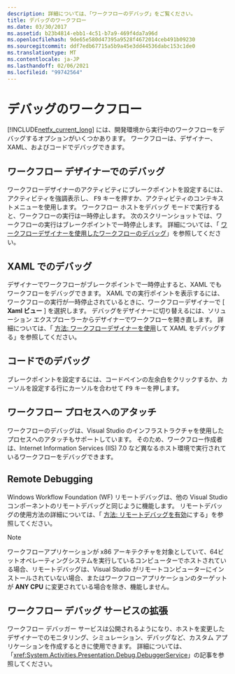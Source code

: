 ```yaml
---
description: 詳細については、「ワークフローのデバッグ」をご覧ください。
title: デバッグのワークフロー
ms.date: 03/30/2017
ms.assetid: b23b4814-ebb1-4c51-b7a9-469f4da7a96d
ms.openlocfilehash: 9de65e580d47395a9528f4672014ceb491b09230
ms.sourcegitcommit: ddf7edb67715a5b9a45e3dd44536dabc153c1de0
ms.translationtype: MT
ms.contentlocale: ja-JP
ms.lasthandoff: 02/06/2021
ms.locfileid: "99742564"
---
```

# <a name="debugging-workflows"></a>デバッグのワークフロー

[!INCLUDE[netfx_current_long](../../../includes/netfx-current-long-md.md)] には、開発環境から実行中のワークフローをデバッグするオプションがいくつかあります。 ワークフローは、デザイナー、XAML、およびコードでデバッグできます。

## <a name="debugging-in-the-workflow-designer"></a>ワークフロー デザイナーでのデバッグ

ワークフローデザイナーのアクティビティにブレークポイントを設定するには、アクティビティを強調表示し、 <kbd>F9</kbd> キーを押すか、アクティビティのコンテキストメニューを使用します。 ワークフロー ホストをデバッグ モードで実行すると、ワークフローの実行は一時停止します。 次のスクリーンショットでは、ワークフローの実行はブレークポイントで一時停止します。 詳細については、「 [ワークフローデザイナーを使用したワークフローのデバッグ](/visualstudio/workflow-designer/debugging-workflows-with-the-workflow-designer)」を参照してください。

## <a name="debugging-in-xaml"></a>XAML でのデバッグ

デザイナーでワークフローがブレークポイントで一時停止すると、XAML でもワークフローをデバッグできます。 XAML での実行ポイントを表示するには、ワークフローの実行が一時停止されているときに、ワークフローデザイナーで [ **Xaml ビュー** ] を選択します。 デバッグをデザイナーに切り替えるには、ソリューション エクスプローラーからデザイナーでワークフローを開き直します。 詳細については、「 [方法: ワークフローデザイナーを使用](/visualstudio/workflow-designer/how-to-debug-xaml-with-the-workflow-designer)して XAML をデバッグする」を参照してください。

## <a name="debugging-in-code"></a>コードでのデバッグ

ブレークポイントを設定するには、コードペインの左余白をクリックするか、カーソルを設定する行にカーソルを合わせて <kbd>F9</kbd> キーを押します。

## <a name="attaching-to-a-workflow-process"></a>ワークフロー プロセスへのアタッチ

ワークフローのデバッグは、Visual Studio のインフラストラクチャを使用したプロセスへのアタッチもサポートしています。 そのため、ワークフロー作成者は、Internet Information Services (IIS) 7.0 など異なるホスト環境で実行されているワークフローをデバッグできます。

## <a name="remote-debugging"></a>Remote Debugging

Windows Workflow Foundation (WF) リモートデバッグは、他の Visual Studio コンポーネントのリモートデバッグと同じように機能します。 リモートデバッグの使用方法の詳細については、「 [方法: リモートデバッグを有効](/previous-versions/visualstudio/visual-studio-2010/febz73k0(v=vs.100))にする」を参照してください。

> [!NOTE]
> ワークフローアプリケーションが x86 アーキテクチャを対象としていて、64ビットオペレーティングシステムを実行しているコンピューターでホストされている場合、リモートデバッグは、Visual Studio がリモートコンピューターにインストールされていない場合、またはワークフローアプリケーションのターゲットが **ANY CPU** に変更されている場合を除き、機能しません。

## <a name="extending-the-workflow-debugging-service"></a>ワークフロー デバッグ サービスの拡張

ワークフロー デバッガー サービスは公開されるようになり、ホストを変更したデザイナーでのモニタリング、シミュレーション、デバッグなど、カスタム アプリケーションを作成するときに使用できます。 詳細については、「<xref:System.Activities.Presentation.Debug.DebuggerService>」の記事を参照してください。
